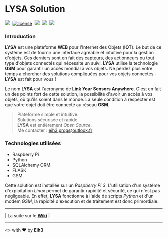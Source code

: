 # LYSA Solution

<a href="https://twitter.com/Eih3Prog" target="_blank"><img src="https://img.shields.io/twitter/follow/shields_io.svg?style=social&label=Follow"></a>&nbsp;&nbsp;[![license](https://img.shields.io/github/license/mashape/apistatus.svg?maxAge=2592000)]()&nbsp;&nbsp;<img src="https://img.shields.io/badge/statut-%20in%20progress-brightgreen.svg"/>&nbsp;&nbsp;<a href="https://github.com/Eih3/LYSA_Project/blob/master/README_eng.md"><img src="https://img.shields.io/badge/version-English-orange.svg"></a>&nbsp;&nbsp;<a href="https://github.com/Eih3/LYSA_Solution/wiki"><img src="https://img.shields.io/badge/Documentation-Wiki-yellow.svg"></a>

### Introduction

**LYSA** est une plateforme **WEB** pour l'Internet des Objets (**IOT**). Le but de ce système est de fournir une interface agréable et intuitive pour la gestion d'objets. Ces derniers sont en fait des capteurs, des actionneurs ou tout type d'objets connectés qui nécessite un suivi. **LYSA** utilise la technologie **GSM** pour garantir un accès mondial à vos objets. Ne perdez plus votre temps à chercher des solutions compliquées pour vos objets connectés - **LYSA** est fait pour vous !

Le nom **LYSA** est l'acronyme de **Link Your Sensors Anywhere**. C'est en fait un des points fort de cette solution, la possibilité d'avoir un accès à vos objets, où qu'ils soient dans le monde. La seule condition à respecter est que votre objet doit être connecté au réseau **GSM**. 

> Plateforme simple et intuitive.  
> Solutions sécurisée et rapide.  
> **LYSA** est entièrement *Open Source*.               
> Me contacter : eih3.prog@outlook.fr

### Technologies utilisées

- Raspberry Pi
- Python
- SQLAlchemy ORM
- FLASK
- GSM

Cette solution est installée sur un *Raspberry Pi 3*. L'utilisation d'un système d'exploitation *Linux* permet de garantir rapidité et sécurité, ce qui n'est pas négligeable. En effet, **LYSA** fonctionne à l'aide de scripts *Python* et d'un modem *GSM*, la rapidité d'execution et de traitement est donc primordiale.

***
| La suite sur le <a href="https://github.com/Eih3/LYSA_Solution/wiki">**Wiki**</a> |
***

<> with ❤ by **Eih3**